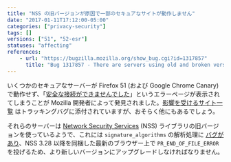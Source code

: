 ```yaml
---
title: "NSS の旧バージョンが原因で一部のセキュアなサイトが動作しません"
date: "2017-01-11T17:12:00-05:00"
categories: ["privacy-security"]
tags: []
versions: ["51", "52-esr"]
statuses: "affecting"
references:
    - url: "https://bugzilla.mozilla.org/show_bug.cgi?id=1317857"
      title: "Bug 1317857 - There are servers using old and broken versions of NSS"
---
```

いくつかのセキュアなサーバーが Firefox 51 (および Google Chrome Canary) で動作せず、「[安全な接続ができませんでした](https://support.mozilla.org/kb/secure-connection-failed-error-message)」というエラーページが表示されてしまうことが Mozilla 開発者によって発見されました。[影響を受けるサイト一覧](https://bug1317857.bmoattachments.org/attachment.cgi?id=8811077) はトラッキングバグに添付されていますが、おそらく他にもあるでしょう。

それらのサーバーは [Network Security Services](https://developer.mozilla.org/docs/Mozilla/Projects/NSS) (NSS) ライブラリの旧バージョンを使っているようで、これには `signature_algorithms` の解析処理に [バグがあり](https://bugzilla.mozilla.org/show_bug.cgi?id=1317857#c13)、NSS 3.28 以降を同梱した最新のブラウザー上で `PR_END_OF_FILE_ERROR` を投げるため、より新しいバージョンにアップグレードしなければなりません。
